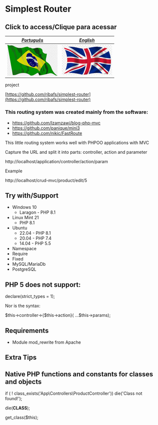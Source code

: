 # Simplest Router

## Click to access/Clique para acessar

[*Português*](pt-BR) | [*English*](en-US)
----------- | ----------
<a href="pt-BR"><img src="pt.png"> | <a href="en-US"><img src="en.png">

 project

[https://github.com/ribafs/simplest-router](https://github.com/ribafs/simplest-router)

### This routing system was created mainly from the software:

- https://github.com/Izamzawi/blog-php-mvc
- https://github.com/panique/mini3
- https://github.com/nikic/FastRoute

This little routing system works well with PHPOO applications with MVC

Capture the URL and split it into parts: controller, action and parameter

http://localhost/application/controller/action/param

Example

http://localhost/crud-mvc/product/edit/5

## Try with/Support

- Windows 10
    - Laragon - PHP 8.1
- Linux Mint 21
    - PHP 8.1
- Ubuntu
    - 22.04 - PHP 8.1
    - 20.04 - PHP 7.4
    - 14.04 - PHP 5.5
- Namespace
- Require
- Fixed
- MySQL/MariaDb
- PostgreSQL

## PHP 5 does not support:

declare(strict_types = 1);

Nor is the syntax:

$this->controller->{$this->action}( ...$this->params);

## Requirements

- Module mod_rewrite from Apache

## Extra Tips

## Native PHP functions and constants for classes and objects

if ( ! class_exists('App\\Controllers\\ProductController')) die('Class not found!');

die(__CLASS__);

get_class($this);
